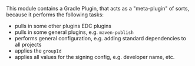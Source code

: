 This module contains a Gradle Plugin, that acts as a "meta-plugin" of sorts, because it performs the following tasks:

- pulls in some other plugins EDC plugins
- pulls in some general plugins, e.g. `maven-publish`
- performs general configuration, e.g. adding standard dependencies to all projects
- applies the `groupId`
- applies all values for the signing config, e.g. developer name, etc.